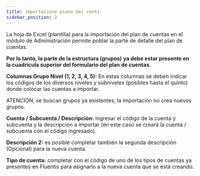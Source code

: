 ```yaml
---
title: importazione piano dei conti
sidebar_position: 2
---
```


La hoja de Excel (plantilla) para la importación del plan de cuentas en el módulo de Administración permite poblar la parte de detalle del plan de cuentas.

**Por lo tanto, la parte de la estructura (grupos) ya debe estar presente en la cuadrícula superior del formulario del plan de cuentas.**

**Columnas Grupo Nivel (1, 2, 3, 4, 5):** En estas columnas se deben indicar los códigos de los diversos niveles y subniveles (posibles hasta el quinto) donde colocar las cuentas a importar.  

ATENCIÓN, se buscan grupos ya existentes, la importación no crea nuevos grupos.

**Cuenta / Subcuenta / Descripción:** ingresar el código de la cuenta y subcuenta y la descripción a importar (en este caso se creará la cuenta / subcuenta con el código ingresado).

**Descripción 2:** es posible completar también la segunda descripción (Opcional) para la nueva cuenta.

**Tipo de cuenta:** completar con el código de uno de los tipos de cuentas ya presentes en Fluentis para asignarlo a la nueva cuenta que se está creando.